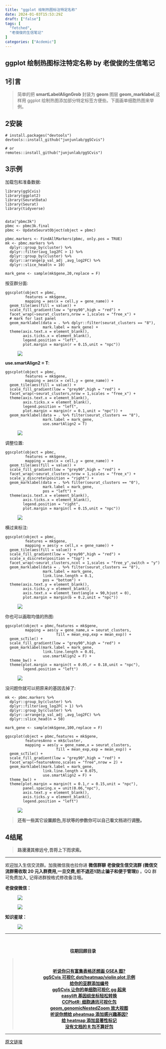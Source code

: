 ```yaml
---
title: "ggplot 绘制热图标注特定名称"
date: 2024-01-03T15:53:29Z
draft: ["false"]
tags: [
  "fetched",
  "老俊俊的生信笔记"
]
categories: ["Acdemic"]
---
```

ggplot 绘制热图标注特定名称 by 老俊俊的生信笔记
------
<div><section data-tool="mdnice编辑器" data-website="https://www.mdnice.com" data-mpa-powered-by="yiban.io"><h4 data-tool="mdnice编辑器"><span></span></h4><section><mp-common-profile data-pluginname="mpprofile" data-id="MzkyMTI1MTYxNA==" data-headimg="http://mmbiz.qpic.cn/mmbiz_png/G5jjcE4usey42oX5qyLTVibLRO9dz8ic5G4TpEHQc9rICYlpS4MHg6Et8cgXrQDqibvibXombicTro8t9cekJRlDBcw/0?wx_fmt=png" data-nickname="老俊俊的生信笔记" data-alias="JunJunLab" data-signature="老俊俊的生信技能和知识分享,我不是巨人,但你可以站在我的肩膀上更进一步!" data-from="0" data-is_biz_ban="0"></mp-common-profile></section><h4 data-tool="mdnice编辑器"><span></span></h4><h2 data-tool="mdnice编辑器"><span><span>1</span></span><span>引言</span><span></span></h2><blockquote data-tool="mdnice编辑器"><p>简单的把 <strong>smartLabelAlignGrob</strong> 封装为 <strong>geom</strong> 图层 <strong>geom_marklabel</strong>,这样用 ggplot 绘制热图添加部分特定标签方便些。下面画单细胞热图来举例。</p></blockquote><h2 data-tool="mdnice编辑器"><span><span>2</span></span><span>安装</span><span></span></h2><pre data-tool="mdnice编辑器"><span></span><code><span># install.packages("devtools")</span><br>devtools::install_github(<span>"junjunlab/ggSCvis"</span>)<br><br><span># or</span><br>remotes::install_github(<span>"junjunlab/ggSCvis"</span>)<br></code></pre><h2 data-tool="mdnice编辑器"><span><span>3</span></span><span>示例</span><span></span></h2><p data-tool="mdnice编辑器">加载包和准备数据:</p><pre data-tool="mdnice编辑器"><span></span><code><span>library</span>(ggSCvis)<br><span>library</span>(ggplot2)<br><span>library</span>(SeuratData)<br><span>library</span>(Seurat)<br><span>library</span>(tidyverse)<br><br><br>data(<span>"pbmc3k"</span>)<br>pbmc &lt;- pbmc3k.final<br>pbmc &lt;- UpdateSeuratObject(object = pbmc)<br><br>pbmc.markers &lt;- FindAllMarkers(pbmc, only.pos = <span>TRUE</span>)<br>mk &lt;- pbmc.markers %&gt;%<br>  dplyr::group_by(cluster) %&gt;%<br>  dplyr::filter(avg_log2FC &gt; <span>1</span>) %&gt;%<br>  dplyr::group_by(cluster) %&gt;%<br>  dplyr::arrange(p_val_adj ,avg_log2FC) %&gt;%<br>  dplyr::slice_head(n = <span>10</span>)<br><br>mark_gene &lt;- sample(mk$gene,<span>20</span>,replace = <span>F</span>)<br></code></pre><p data-tool="mdnice编辑器">按亚群分面:</p><pre data-tool="mdnice编辑器"><span></span><code>ggscplot(object = pbmc,<br>         features = mk$gene,<br>         mapping = aes(x = cell,y = gene_name)) +<br>  geom_tile(aes(fill = value)) +<br>  scale_fill_gradient(low = <span>"grey90"</span>,high = <span>"red"</span>) +<br>  facet_wrap(~seurat_clusters,nrow = <span>1</span>,scales = <span>"free_x"</span>) +<br>  <span># mark for last panel</span><br>  geom_marklabel(data = . %&gt;% dplyr::filter(seurat_clusters == <span>"8"</span>),<br>                 mark.label = mark_gene) +<br>  theme(axis.text.x = element_blank(),<br>        axis.ticks.x = element_blank(),<br>        legend.position = <span>"left"</span>,<br>        plot.margin = margin(r = <span>0.15</span>,unit = <span>"npc"</span>))<br></code></pre><figure data-tool="mdnice编辑器"><img data-imgfileid="100029051" data-ratio="0.5891402714932127" data-src="https://mmbiz.qpic.cn/sz_mmbiz_png/G5jjcE4usewFlMoHYqlImHibcAoNJm0EbkqoHBEs5sL9Q3ibicgNZibRpvyAT1yGHQtcASLicQr9acdYzriaM9lODelw/640?wx_fmt=png&amp;from=appmsg" data-type="png" data-w="1105" src="https://mmbiz.qpic.cn/sz_mmbiz_png/G5jjcE4usewFlMoHYqlImHibcAoNJm0EbkqoHBEs5sL9Q3ibicgNZibRpvyAT1yGHQtcASLicQr9acdYzriaM9lODelw/640?wx_fmt=png&amp;from=appmsg"></figure><p data-tool="mdnice编辑器"><strong>use.smartAlign2 = T</strong>:</p><pre data-tool="mdnice编辑器"><span></span><code>ggscplot(object = pbmc,<br>         features = mk$gene,<br>         mapping = aes(x = cell,y = gene_name)) +<br>  geom_tile(aes(fill = value)) +<br>  scale_fill_gradient(low = <span>"grey90"</span>,high = <span>"red"</span>) +<br>  facet_wrap(~seurat_clusters,nrow = <span>1</span>,scales = <span>"free_x"</span>) +<br>  theme(axis.text.x = element_blank(),<br>        axis.ticks.x = element_blank(),<br>        legend.position = <span>"left"</span>,<br>        plot.margin = margin(r = <span>0.1</span>,unit = <span>"npc"</span>)) +<br>  geom_marklabel(data = . %&gt;% filter(seurat_clusters == <span>"8"</span>),<br>                 mark.label = mark_gene,<br>                 use.smartAlign2 = <span>T</span>)<br></code></pre><figure data-tool="mdnice编辑器"><img data-imgfileid="100029050" data-ratio="0.6998191681735986" data-src="https://mmbiz.qpic.cn/sz_mmbiz_png/G5jjcE4usewFlMoHYqlImHibcAoNJm0EbV95pCWZICkxW4lpVbOaiaLAcZEHfcFcROvLibDPDPdenmGV1rt7Dk8RA/640?wx_fmt=png&amp;from=appmsg" data-type="png" data-w="1106" src="https://mmbiz.qpic.cn/sz_mmbiz_png/G5jjcE4usewFlMoHYqlImHibcAoNJm0EbV95pCWZICkxW4lpVbOaiaLAcZEHfcFcROvLibDPDPdenmGV1rt7Dk8RA/640?wx_fmt=png&amp;from=appmsg"></figure><p data-tool="mdnice编辑器">调整位置:</p><pre data-tool="mdnice编辑器"><span></span><code>ggscplot(object = pbmc,<br>         features = mk$gene,<br>         mapping = aes(x = cell,y = gene_name)) +<br>  geom_tile(aes(fill = value)) +<br>  scale_fill_gradient(low = <span>"grey90"</span>,high = <span>"red"</span>) +<br>  facet_wrap(~seurat_clusters,nrow = <span>1</span>,scales = <span>"free_x"</span>) +<br>  scale_y_discrete(position = <span>"right"</span>) +<br>  geom_marklabel(data = . %&gt;% filter(seurat_clusters == <span>"0"</span>),<br>                 mark.label = mark_gene,<br>                 pos = <span>"left"</span>) +<br>  theme(axis.text.x = element_blank(),<br>        axis.ticks.x = element_blank(),<br>        legend.position = <span>"right"</span>,<br>        plot.margin = margin(l = <span>0.15</span>,unit = <span>"npc"</span>))<br></code></pre><figure data-tool="mdnice编辑器"><img data-imgfileid="100029048" data-ratio="0.6986425339366515" data-src="https://mmbiz.qpic.cn/sz_mmbiz_png/G5jjcE4usewFlMoHYqlImHibcAoNJm0EbngSlhAv230zwqlDEAFvpkiceCv4nAhbibjNf15WIHicBQ8vVx4JUKQaog/640?wx_fmt=png&amp;from=appmsg" data-type="png" data-w="1105" src="https://mmbiz.qpic.cn/sz_mmbiz_png/G5jjcE4usewFlMoHYqlImHibcAoNJm0EbngSlhAv230zwqlDEAFvpkiceCv4nAhbibjNf15WIHicBQ8vVx4JUKQaog/640?wx_fmt=png&amp;from=appmsg"></figure><p data-tool="mdnice编辑器">横过来标注:</p><pre data-tool="mdnice编辑器"><span></span><code>ggscplot(object = pbmc,<br>         features = mk$gene,<br>         mapping = aes(y = cell,x = gene_name)) +<br>  geom_tile(aes(fill = value)) +<br>  scale_fill_gradient(low = <span>"grey90"</span>,high = <span>"red"</span>) +<br>  scale_x_discrete(position = <span>"top"</span>) +<br>  facet_wrap(~seurat_clusters,ncol = <span>1</span>,scales = <span>"free_y"</span>,<span>switch</span> = <span>"y"</span>) +<br>  geom_marklabel(data = . %&gt;% filter(seurat_clusters == <span>"8"</span>),<br>                 mark.label = mark_gene,<br>                 link.line.length = <span>0.1</span>,<br>                 pos = <span>"bottom"</span>) +<br>  theme(axis.text.y = element_blank(),<br>        axis.ticks.y = element_blank(),<br>        axis.text.x = element_text(angle = <span>90</span>,hjust = <span>0</span>),<br>        plot.margin = margin(b = <span>0.2</span>,unit = <span>"npc"</span>))<br></code></pre><figure data-tool="mdnice编辑器"><img data-imgfileid="100029049" data-ratio="0.6582959641255606" data-src="https://mmbiz.qpic.cn/sz_mmbiz_png/G5jjcE4usewFlMoHYqlImHibcAoNJm0Ebf4xtic77dH7yRF7m1rmAVcCPLKDW7hShNH434icuhjQ3c1dw8EARELvg/640?wx_fmt=png&amp;from=appmsg" data-type="png" data-w="1115" src="https://mmbiz.qpic.cn/sz_mmbiz_png/G5jjcE4usewFlMoHYqlImHibcAoNJm0Ebf4xtic77dH7yRF7m1rmAVcCPLKDW7hShNH434icuhjQ3c1dw8EARELvg/640?wx_fmt=png&amp;from=appmsg"></figure><p data-tool="mdnice编辑器">你也可以画取均值的热图:</p><pre data-tool="mdnice编辑器"><span></span><code>ggscplot(object = pbmc,features = mk$gene,<br>         mapping = aes(y = gene_name,x = seurat_clusters,<br>                       fill = mean_exp,exp = mean_exp)) +<br>  geom_scTile() +<br>  scale_fill_gradient(low = <span>"grey90"</span>,high = <span>"red"</span>) +<br>  geom_marklabel(mark.label = mark_gene,<br>                 link.line.length = <span>0.01</span>,<br>                 use.smartAlign2 = <span>F</span>) +<br>  theme_bw() +<br>  theme(plot.margin = margin(t = <span>0.05</span>,r = <span>0.18</span>,unit = <span>"npc"</span>),<br>        legend.position = <span>"left"</span>)<br></code></pre><figure data-tool="mdnice编辑器"><img data-imgfileid="100029047" data-ratio="1.1275964391691395" data-src="https://mmbiz.qpic.cn/sz_mmbiz_png/G5jjcE4usewFlMoHYqlImHibcAoNJm0Eb3YNVOmvwEhEZxLuXpLAUsOyOzojZx1oIM6OyGbjVV9KdTPn9cWElsw/640?wx_fmt=png&amp;from=appmsg" data-type="png" data-w="674" src="https://mmbiz.qpic.cn/sz_mmbiz_png/G5jjcE4usewFlMoHYqlImHibcAoNJm0Eb3YNVOmvwEhEZxLuXpLAUsOyOzojZx1oIM6OyGbjVV9KdTPn9cWElsw/640?wx_fmt=png&amp;from=appmsg"></figure><p data-tool="mdnice编辑器">没问题你就可以把原来的基因去掉了:</p><pre data-tool="mdnice编辑器"><span></span><code>mk &lt;- pbmc.markers %&gt;%<br>  dplyr::group_by(cluster) %&gt;%<br>  dplyr::filter(avg_log2FC &gt; <span>1</span>) %&gt;%<br>  dplyr::group_by(cluster) %&gt;%<br>  dplyr::arrange(p_val_adj ,avg_log2FC) %&gt;%<br>  dplyr::slice_head(n = <span>50</span>)<br><br>mark_gene &lt;- sample(mk$gene,<span>100</span>,replace = <span>F</span>)<br><br>ggscplot(object = pbmc,features = mk$gene,<br>         featuresAnno = mk$cluster,<br>         mapping = aes(y = gene_name,x = seurat_clusters,<br>                       fill = mean_exp,exp = mean_exp)) +<br>  geom_scTile() +<br>  scale_fill_gradient(low = <span>"grey90"</span>,high = <span>"red"</span>) +<br>  facet_wrap(~featureAnno,scales = <span>"free"</span>,nrow = <span>2</span>) +<br>  geom_marklabel(mark.label = mark_gene,<br>                 link.line.length = <span>0.075</span>,<br>                 use.smartAlign2 = <span>F</span>) +<br>  theme_bw() +<br>  theme(plot.margin = margin(t = <span>0.1</span>,r = <span>0.15</span>,unit = <span>"npc"</span>),<br>        panel.spacing.x = unit(<span>0.06</span>,<span>"npc"</span>),<br>        axis.text.y = element_blank(),<br>        axis.ticks.y = element_blank(),<br>        legend.position = <span>"left"</span>)<br></code></pre><figure data-tool="mdnice编辑器"><img data-imgfileid="100029057" data-ratio="0.3697478991596639" data-src="https://mmbiz.qpic.cn/sz_mmbiz_png/G5jjcE4usewFlMoHYqlImHibcAoNJm0EbazClQFqSNfjLwx9ZG6zmfJWHcqS2a14FKpDjicKhv1gPtpvDyib9icVJg/640?wx_fmt=png&amp;from=appmsg" data-type="png" data-w="1785" src="https://mmbiz.qpic.cn/sz_mmbiz_png/G5jjcE4usewFlMoHYqlImHibcAoNJm0EbazClQFqSNfjLwx9ZG6zmfJWHcqS2a14FKpDjicKhv1gPtpvDyib9icVJg/640?wx_fmt=png&amp;from=appmsg"></figure><blockquote data-tool="mdnice编辑器"><p><strong>还有一些其它设置颜色,形状等的参数你可以自己看文档进行调整。</strong></p></blockquote><h2 data-tool="mdnice编辑器"><span><span>4</span></span><span>结尾</span><span></span></h2><blockquote data-tool="mdnice编辑器"><p><strong>路漫漫其修远兮,吾将上下而求索。</strong></p></blockquote><hr data-tool="mdnice编辑器"><p data-tool="mdnice编辑器">欢迎加入生信交流群。加我微信我也拉你进 <strong>微信群聊</strong> <strong>老俊俊生信交流群</strong> <strong>(微信交流群需收取 20 元入群费用,一旦交费,拒不退还!(防止骗子和便于管理))</strong> 。QQ 群可免费加入, 记得进群按格式修改备注哦。</p><section data-tool="mdnice编辑器"><section><p><strong>老俊俊微信：</strong></p><figure><img data-imgfileid="100029055" data-ratio="1" data-src="https://mmbiz.qpic.cn/sz_mmbiz_png/G5jjcE4usewFlMoHYqlImHibcAoNJm0EbeJ9XNQUl6RXuS7fwQ7icABx94OFiaibbicia7Gwa1joSJSoLD9f3urFiboWA/640?wx_fmt=png&amp;from=appmsg" data-type="png" data-w="430" src="https://mmbiz.qpic.cn/sz_mmbiz_png/G5jjcE4usewFlMoHYqlImHibcAoNJm0EbeJ9XNQUl6RXuS7fwQ7icABx94OFiaibbicia7Gwa1joSJSoLD9f3urFiboWA/640?wx_fmt=png&amp;from=appmsg"></figure><figure><img data-imgfileid="100029056" data-ratio="1.3668430335097002" data-src="https://mmbiz.qpic.cn/sz_mmbiz_png/G5jjcE4usewFlMoHYqlImHibcAoNJm0EbW63dyeDxb1hQzPv8jLNDCYhQSicJA4HMXcJq1YmODLSiaIicS0G2QrjJg/640?wx_fmt=png&amp;from=appmsg" data-type="png" data-w="567" src="https://mmbiz.qpic.cn/sz_mmbiz_png/G5jjcE4usewFlMoHYqlImHibcAoNJm0EbW63dyeDxb1hQzPv8jLNDCYhQSicJA4HMXcJq1YmODLSiaIicS0G2QrjJg/640?wx_fmt=png&amp;from=appmsg"></figure></section><section><p><strong>知识星球：</strong></p><figure><img data-imgfileid="100029053" data-ratio="1.5896226415094339" data-src="https://mmbiz.qpic.cn/sz_mmbiz_jpg/G5jjcE4usewFlMoHYqlImHibcAoNJm0EbomtwxvveGpMiaXs5Ew8n4dwyiadzic0oSdDPnyAicDMrjcmHicRBXr33UFg/640?wx_fmt=jpeg&amp;from=appmsg" data-type="jpeg" data-w="1060" src="https://mmbiz.qpic.cn/sz_mmbiz_jpg/G5jjcE4usewFlMoHYqlImHibcAoNJm0EbomtwxvveGpMiaXs5Ew8n4dwyiadzic0oSdDPnyAicDMrjcmHicRBXr33UFg/640?wx_fmt=jpeg&amp;from=appmsg"></figure></section></section><hr data-tool="mdnice编辑器"><p data-tool="mdnice编辑器"><br></p><center data-tool="mdnice编辑器"><strong> 往期回顾目录</strong></center><blockquote data-tool="mdnice编辑器"><p><br></p><center><strong><a href="https://mp.weixin.qq.com/s?__biz=MzkyMTI1MTYxNA==&amp;mid=2247512646&amp;idx=1&amp;sn=d9241b243771dcb355c74fd1a7f9431c&amp;chksm=c1848837f6f301216f9d4c06659f01814b54994b552b5f15d9df9c5b227f417288a7cd4061e6&amp;token=2102927728&amp;lang=zh_CN&amp;scene=21#wechat_redirect" data-linktype="2">听说你只有富集表格还想画 GSEA 图?</a></strong></center><strong><center><a href="https://mp.weixin.qq.com/s?__biz=MzkyMTI1MTYxNA==&amp;mid=2247512269&amp;idx=1&amp;sn=0208555abacffaed2e8a8437c8b43214&amp;chksm=c1848abcf6f303aa83091c6c517b054ba4f7da2edc8de0fb86a2878064a91375a67cee89fd3b&amp;token=864433526&amp;lang=zh_CN&amp;scene=21#wechat_redirect" data-linktype="2">ggSCvis 可视化 dot/heatmap/violin plot 示例</a></center></strong><strong><center><a href="https://mp.weixin.qq.com/s?__biz=MzkyMTI1MTYxNA==&amp;mid=2247512189&amp;idx=1&amp;sn=1cc5cb6167f9d3960922dd691aa376db&amp;chksm=c1848a0cf6f3031a4b9b1ab4195d525269703553f84ef29ea312878c60accfec07ca3a3102d6&amp;token=864433526&amp;lang=zh_CN&amp;scene=21#wechat_redirect" data-linktype="2">给你的亚群添加编号</a></center></strong><strong><center><a href="https://mp.weixin.qq.com/s?__biz=MzkyMTI1MTYxNA==&amp;mid=2247512093&amp;idx=1&amp;sn=b44680cfccfa7c0bb0a59eef29b944fc&amp;chksm=c1848a6cf6f3037ad9e74e898575125b0cbd0d372c25805315559e5e41c9168c6e8612418896&amp;token=1185565850&amp;lang=zh_CN&amp;scene=21#wechat_redirect" data-linktype="2">ggSCvis 让你的单细胞可视化 gg 起来</a></center></strong><strong><center><a href="https://mp.weixin.qq.com/s?__biz=MzkyMTI1MTYxNA==&amp;mid=2247511755&amp;idx=1&amp;sn=b5758249eef3fdf4946aae0f4e7ef592&amp;chksm=c18494baf6f31dacdbf6e4a1ba0a05817b087a9bc1ad2a6b8b79959903ce5b96156e4e1a2faf&amp;token=1185565850&amp;lang=zh_CN&amp;scene=21#wechat_redirect" data-linktype="2">easylift 基因组坐标轻松转换</a></center></strong><strong><center><a href="https://mp.weixin.qq.com/s?__biz=MzkyMTI1MTYxNA==&amp;mid=2247511683&amp;idx=1&amp;sn=289992da1c3a551a4e5b8236fe830e94&amp;chksm=c18494f2f6f31de444ff98d314f7bfea97ade3573babe625200dd89b1cf86ccb47f287548e61&amp;token=1910483679&amp;lang=zh_CN&amp;scene=21#wechat_redirect" data-linktype="2">CCPlotR: 细胞通讯可视化包</a></center></strong><strong><center><a href="https://mp.weixin.qq.com/s?__biz=MzkyMTI1MTYxNA==&amp;mid=2247511206&amp;idx=1&amp;sn=30806bab4936d81aa5b626b3d69d828d&amp;chksm=c18496d7f6f31fc1b8993ebf3b36a9d8a1a5db32181a0cb85297c48016f5debcfb296cf58aa3&amp;token=1910483679&amp;lang=zh_CN&amp;scene=21#wechat_redirect" data-linktype="2">geom_genomicNestedZoom 放大视图</a></center></strong><strong><center><a href="https://mp.weixin.qq.com/s?__biz=MzkyMTI1MTYxNA==&amp;mid=2247511175&amp;idx=1&amp;sn=d88e495e3ecb62a29931bab3cb51d804&amp;chksm=c18496f6f6f31fe0b5d599fb2a8e0c6f001feb8d93ea214ce2ae1a5ea9bf59845739af520c04&amp;token=1304327956&amp;lang=zh_CN&amp;scene=21#wechat_redirect" data-linktype="2">听说你想给 pheatmap 添加感兴趣基因?</a></center></strong><strong><center><a href="https://mp.weixin.qq.com/s?__biz=MzkyMTI1MTYxNA==&amp;mid=2247510846&amp;idx=1&amp;sn=9483f23b436903fd4d74034a64e99e79&amp;chksm=c184914ff6f31859d557c2665f1e09b088ef716c5037f3030f7a12d9cbcd144aa9dd257f08d2&amp;token=843968300&amp;lang=zh_CN&amp;scene=21#wechat_redirect" data-linktype="2">给 heatmap 添加显著性标记</a></center></strong><strong><center><a href="https://mp.weixin.qq.com/s?__biz=MzkyMTI1MTYxNA==&amp;mid=2247510758&amp;idx=1&amp;sn=6a1d78131792e297d7be33aceb4711ba&amp;chksm=c1849097f6f3198159bbb4d66d4d1424d11da9ea07e896128573ebc63860aa2985e31ea5331d&amp;token=843968300&amp;lang=zh_CN&amp;scene=21#wechat_redirect" data-linktype="2">没有文档的 R 包不算好包</a></center></strong></blockquote></section><p><mp-style-type data-value="3"></mp-style-type></p></div>  
<hr>
<a href="https://mp.weixin.qq.com/s/WUx1Rr69VbOHZz3zPJQw7A",target="_blank" rel="noopener noreferrer">原文链接</a>
